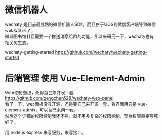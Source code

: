 # 微信机器人
wechaty 是目前最成熟的微信机器人SDK，而且由于UOS的微信客户端导致微信web版复活了。   
微澜图书馆社区需要一个推送消息给群的功能，所以来研究一下，wechaty也有相关的生态。   

wechaty-getting-started https://github.com/wechaty/wechaty-getting-started      


# 后端管理 使用 Vue-Element-Admin
Web控制面板，免得自己来开发一套 https://github.com/gengchen528/wechaty-web-panel            
看了一下，web面板没有开源，还是要自己来开源一套。看界面用的是 vue-element-admin，可以自己来用一套。      
然后这个详细的权限控制我还不熟，就不用多复杂的权限控制，菜单权限直接写死好了。  

用 node.js express 来写服务，来写接口。     